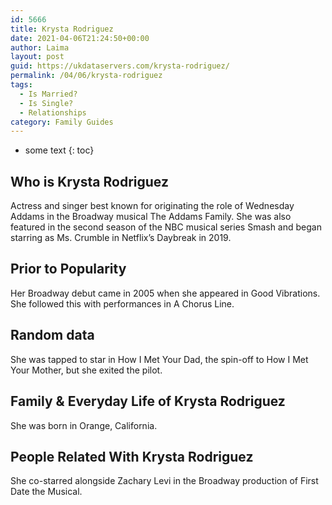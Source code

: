 ```yaml
---
id: 5666
title: Krysta Rodriguez
date: 2021-04-06T21:24:50+00:00
author: Laima
layout: post
guid: https://ukdataservers.com/krysta-rodriguez/
permalink: /04/06/krysta-rodriguez
tags:
  - Is Married?
  - Is Single?
  - Relationships
category: Family Guides
---
```


* some text
{: toc}


## Who is Krysta Rodriguez
                  
                  
                  
Actress and singer best known for originating the role of Wednesday Addams in the Broadway musical The Addams Family. She was also featured in the second season of the NBC musical series Smash and began starring as Ms. Crumble in Netflix&#8217;s Daybreak in 2019.
                  
              
            
              
            
                
                
                
## Prior to Popularity
                  
                  
                  
Her Broadway debut came in 2005 when she appeared in Good Vibrations. She followed this with performances in A Chorus Line.
                  
              
            
              
            
                
                
                
## Random data
                  
                  
                  
She was tapped to star in How I Met Your Dad, the spin-off to How I Met Your Mother, but she exited the pilot.
                  
              
            
              
            
                
                
                
## Family & Everyday Life of Krysta Rodriguez
                  
                  
                  
She was born in Orange, California.
                  
              
            
              
            
                
                
                
## People Related With Krysta Rodriguez
                  
                  
                  
She co-starred alongside Zachary Levi in the Broadway production of First Date the Musical.
                  
              
            
              
            
                
              
            
              
              
            
            
              
            
          
          
          